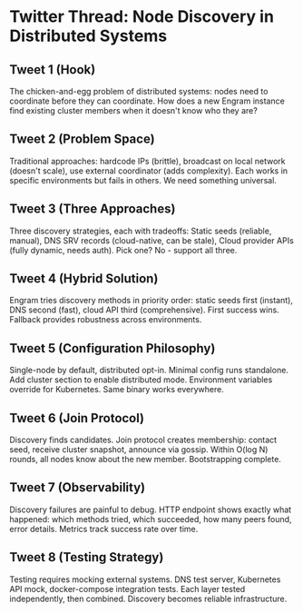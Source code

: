 # Twitter Thread: Node Discovery in Distributed Systems

## Tweet 1 (Hook)
The chicken-and-egg problem of distributed systems: nodes need to coordinate before they can coordinate. How does a new Engram instance find existing cluster members when it doesn't know who they are?

## Tweet 2 (Problem Space)
Traditional approaches: hardcode IPs (brittle), broadcast on local network (doesn't scale), use external coordinator (adds complexity). Each works in specific environments but fails in others. We need something universal.

## Tweet 3 (Three Approaches)
Three discovery strategies, each with tradeoffs: Static seeds (reliable, manual), DNS SRV records (cloud-native, can be stale), Cloud provider APIs (fully dynamic, needs auth). Pick one? No - support all three.

## Tweet 4 (Hybrid Solution)
Engram tries discovery methods in priority order: static seeds first (instant), DNS second (fast), cloud API third (comprehensive). First success wins. Fallback provides robustness across environments.

## Tweet 5 (Configuration Philosophy)
Single-node by default, distributed opt-in. Minimal config runs standalone. Add cluster section to enable distributed mode. Environment variables override for Kubernetes. Same binary works everywhere.

## Tweet 6 (Join Protocol)
Discovery finds candidates. Join protocol creates membership: contact seed, receive cluster snapshot, announce via gossip. Within O(log N) rounds, all nodes know about the new member. Bootstrapping complete.

## Tweet 7 (Observability)
Discovery failures are painful to debug. HTTP endpoint shows exactly what happened: which methods tried, which succeeded, how many peers found, error details. Metrics track success rate over time.

## Tweet 8 (Testing Strategy)
Testing requires mocking external systems. DNS test server, Kubernetes API mock, docker-compose integration tests. Each layer tested independently, then combined. Discovery becomes reliable infrastructure.
